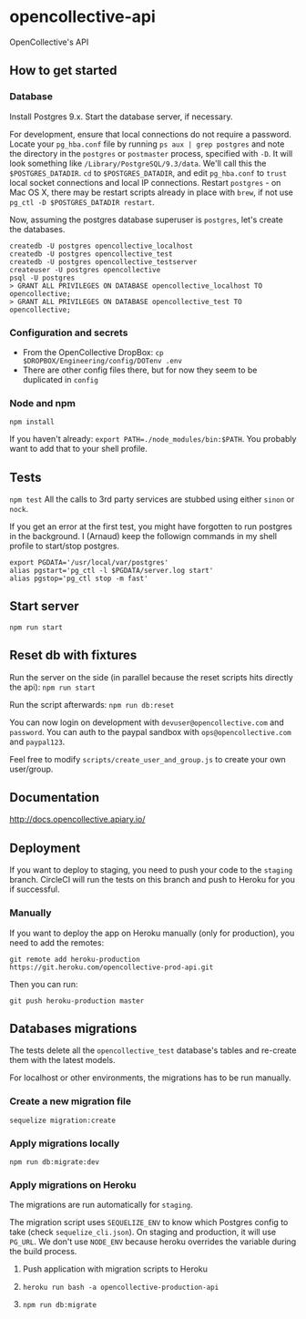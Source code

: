 # opencollective-api
OpenCollective's API

## How to get started

### Database
Install Postgres 9.x. Start the database server, if necessary.

For development, ensure that local connections do not require a password. Locate your `pg_hba.conf` file by
running `ps aux | grep postgres` and note the directory in the `postgres` or `postmaster` process, specified with `-D`.
It will look something like `/Library/PostgreSQL/9.3/data`. We'll call this the `$POSTGRES_DATADIR`. `cd` to `$POSTGRES_DATADIR`, and
edit `pg_hba.conf` to `trust` local socket connections and local IP connections. Restart `postgres` - on Mac OS X, there may be
restart scripts already in place with `brew`, if not use `pg_ctl -D $POSTGRES_DATADIR restart`.

Now, assuming the postgres database superuser is `postgres`, let's create the databases.
```
createdb -U postgres opencollective_localhost
createdb -U postgres opencollective_test
createdb -U postgres opencollective_testserver
createuser -U postgres opencollective
psql -U postgres
> GRANT ALL PRIVILEGES ON DATABASE opencollective_localhost TO opencollective;
> GRANT ALL PRIVILEGES ON DATABASE opencollective_test TO opencollective;
```

### Configuration and secrets
- From the OpenCollective DropBox: `cp $DROPBOX/Engineering/config/DOTenv .env`
- There are other config files there, but for now they seem to be duplicated in `config`

### Node and npm

`npm install`

If you haven't already: `export PATH=./node_modules/bin:$PATH`. You probably want to add
that to your shell profile.


## Tests
`npm test`
All the calls to 3rd party services are stubbed using either `sinon` or `nock`.

If you get an error at the first test, you might have forgotten to run postgres in the background. I (Arnaud) keep the followign commands in my shell profile to start/stop postgres.

```
export PGDATA='/usr/local/var/postgres'
alias pgstart='pg_ctl -l $PGDATA/server.log start'
alias pgstop='pg_ctl stop -m fast'
```


## Start server
`npm run start`

## Reset db with fixtures

Run the server on the side (in parallel because the reset scripts hits directly the api):
`npm run start`

Run the script afterwards:
`npm run db:reset`

You can now login on development with `devuser@opencollective.com` and `password`.
You can auth to the paypal sandbox with `ops@opencollective.com` and `paypal123`.

Feel free to modify `scripts/create_user_and_group.js` to create your own user/group.

## Documentation
http://docs.opencollective.apiary.io/

## Deployment

If you want to deploy to staging, you need to push your code to the `staging` branch. CircleCI will run the tests on this branch and push to Heroku for you if successful.

### Manually

If you want to deploy the app on Heroku manually (only for production), you need to add the remotes:

```
git remote add heroku-production https://git.heroku.com/opencollective-prod-api.git
```

Then you can run:

```
git push heroku-production master
```

## Databases migrations

The tests delete all the `opencollective_test` database's tables and re-create them with the latest models.

For localhost or other environments, the migrations has to be run manually.

### Create a new migration file

`sequelize migration:create`

### Apply migrations locally

`npm run db:migrate:dev`

### Apply migrations on Heroku

The migrations are run automatically for `staging`.

The migration script uses `SEQUELIZE_ENV` to know which Postgres config to take (check `sequelize_cli.json`). On staging and production, it will use `PG_URL`. We don't use `NODE_ENV` because heroku overrides the variable during the build process.

1) Push application with migration scripts to Heroku

2) `heroku run bash -a opencollective-production-api`

3) `npm run db:migrate`

